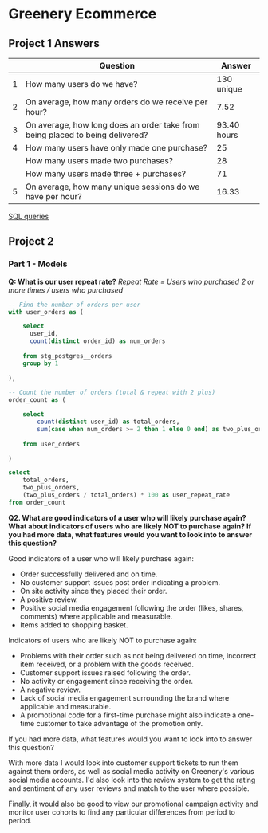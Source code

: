 # Greenery Ecommerce 

## Project 1 Answers

|     | Question                                                                      | Answer      |
| --- | ----------------------------------------------------------------------------- | ----------- |
| 1   | How many users do we have?                                                    | 130 unique  |
| 2   | On average, how many orders do we receive per hour?                           | 7.52        |
| 3   | On average, how long does an order take from being placed to being delivered? | 93.40 hours |
| 4   | How many users have only made one purchase?                                   | 25          |
|     | How many users made two purchases?                                            | 28          |
|     | How many users made three + purchases?                                        | 71          |
| 5   | On average, how many unique sessions do we have per hour?                     | 16.33            |

[SQL queries](/greenery/sql/project_1.sql)

## Project 2

### Part 1 - Models

**Q: What is our user repeat rate?**
_Repeat Rate = Users who purchased 2 or more times / users who purchased_

```sql
-- Find the number of orders per user
with user_orders as (

    select 
      user_id,
      count(distinct order_id) as num_orders 
    
    from stg_postgres__orders 
    group by 1
    
),

-- Count the number of orders (total & repeat with 2 plus)
order_count as (

    select
        count(distinct user_id) as total_orders,
        sum(case when num_orders >= 2 then 1 else 0 end) as two_plus_orders
    
    from user_orders

)

select 
    total_orders,
    two_plus_orders,
    (two_plus_orders / total_orders) * 100 as user_repeat_rate
from order_count

```

**Q2. What are good indicators of a user who will likely purchase again? What about indicators of users who are likely NOT to purchase again? If you had more data, what features would you want to look into to answer this question?**

Good indicators of a user who will likely purchase again:

- Order successfully delivered and on time.
- No customer support issues post order indicating a problem.
- On site activity since they placed their order.
- A positive review.
- Positive social media engagement following the order (likes, shares, comments) where applicable and measurable.
- Items added to shopping basket.

Indicators of users who are likely NOT to purchase again:

- Problems with their order such as not being delivered on time, incorrect item received, or a problem with the goods received.
- Customer support issues raised following the order.
- No activity or engagement since receiving the order.
- A negative review.
- Lack of social media engagement surrounding the brand where applicable and measurable.
- A promotional code for a first-time purchase might also indicate a one-time customer to take advantage of the promotion only.

If you had more data, what features would you want to look into to answer this question?

With more data I would look into customer support tickets to run them against them orders, as well as social media activity on Greenery's various social media accounts. I'd also look into the review system to get the rating and sentiment of any user reviews and match to the user where possible.

Finally, it would also be good to view our promotional campaign activity and monitor user cohorts to find any particular differences from period to period.



